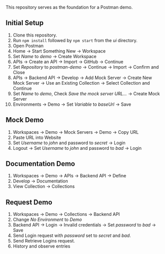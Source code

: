 This repository serves as the foundation for a Postman demo.

## Initial Setup

1. Clone this repository.
1. Run `npm install` followed by `npm start` from the _ui_ directory.
1. Open Postman
1. Home -> Start Something New -> Workspace
1. Set _Name_ to _demo_ -> Create Workspace
1. APIs -> Create an API -> Import -> GitHub -> Continue
1. Set _Repository_ to _postman-demo_ -> Continue -> Import -> Confirm and Close
1. APIs -> Backend API -> Develop -> Add Mock Server -> Create New Mock Server -> Use an Existing Collection -> Select Collection and Continue
1. Set _Name_ to _demo_, Check _Save the mock server URL..._ -> Create Mock Server
1. Environments -> Demo -> Set _Variable_ to _baseUrl_ -> Save
   
## Mock Demo

1. Workspaces -> Demo -> Mock Servers -> Demo -> Copy URL
1. Paste URL into Website
1. Set _Username_ to _john_ and password to _secret_ -> Login
1. Logout -> Set _Username_ to _john_ and password to _bad_ -> Login

## Documentation Demo

1. Workspaces -> Demo -> APIs -> Backend API -> Define
1. Develop -> Documentation
1. View Collection -> Collections

## Request Demo

1. Workspaces -> Demo -> Collections -> Backend API
1. Change _No Environment_ to _Demo_
1. Backend API -> Login -> Invalid credentials -> Set _password_ to _bad_ -> Save
1. Send Login request with _password_ set to _secret_ and _bad_.
1. Send Retrieve Logins request.
1. History and observe entries
